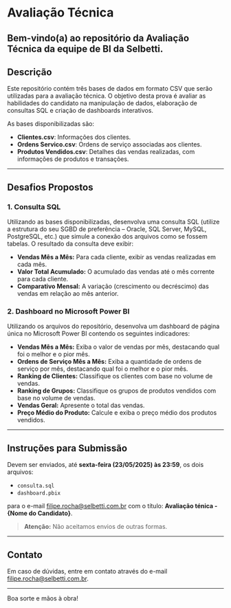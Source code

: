 # Avaliação Técnica

Bem-vindo(a) ao repositório da Avaliação Técnica da equipe de BI da Selbetti.
---

## Descrição

Este repositório contém três bases de dados em formato CSV que serão utilizadas para a avaliação técnica. O objetivo desta prova é avaliar as habilidades do candidato na manipulação de dados, elaboração de consultas SQL e criação de dashboards interativos.

As bases disponibilizadas são:

- **Clientes.csv**: Informações dos clientes.
- **Ordens Servico.csv**: Ordens de serviço associadas aos clientes.
- **Produtos Vendidos.csv**: Detalhes das vendas realizadas, com informações de produtos e transações.

---

## Desafios Propostos

### 1. Consulta SQL

Utilizando as bases disponibilizadas, desenvolva uma consulta SQL (utilize a estrutura do seu SGBD de preferência – Oracle, SQL Server, MySQL, PostgreSQL, etc.) que simule a conexão dos arquivos como se fossem tabelas. O resultado da consulta deve exibir:

- **Vendas Mês a Mês:** Para cada cliente, exibir as vendas realizadas em cada mês.
- **Valor Total Acumulado:** O acumulado das vendas até o mês corrente para cada cliente.
- **Comparativo Mensal:** A variação (crescimento ou decréscimo) das vendas em relação ao mês anterior.

### 2. Dashboard no Microsoft Power BI

Utilizando os arquivos do repositório, desenvolva um dashboard de página única no Microsoft Power BI contendo os seguintes indicadores:

- **Vendas Mês a Mês:** Exiba o valor de vendas por mês, destacando qual foi o melhor e o pior mês.
- **Ordens de Serviço Mês a Mês:** Exiba a quantidade de ordens de serviço por mês, destacando qual foi o melhor e o pior mês.
- **Ranking de Clientes:** Classifique os clientes com base no volume de vendas.
- **Ranking de Grupos:** Classifique os grupos de produtos vendidos com base no volume de vendas.
- **Vendas Geral:** Apresente o total das vendas.
- **Preço Médio do Produto:** Calcule e exiba o preço médio dos produtos vendidos.

---

## Instruções para Submissão

Devem ser enviados, até **sexta-feira (23/05/2025) às 23:59**, os dois arquivos:

- `consulta.sql`
- `dashboard.pbix`

para o e-mail [filipe.rocha@selbetti.com.br](mailto:filipe.rocha@selbetti.com.br) com o título: **Avaliação ténica - {Nome do Candidato}**.

> **Atenção:** Não aceitamos envios de outras formas.

---

## Contato

Em caso de dúvidas, entre em contato através do e-mail [filipe.rocha@selbetti.com.br](mailto:filipe.rocha@selbetti.com.br).

---

Boa sorte e mãos à obra!
